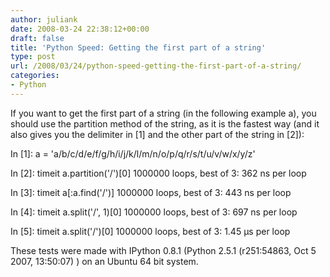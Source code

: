 ```yaml
---
author: juliank
date: 2008-03-24 22:38:12+00:00
draft: false
title: 'Python Speed: Getting the first part of a string'
type: post
url: /2008/03/24/python-speed-getting-the-first-part-of-a-string/
categories:
- Python
---
```


If you want to get the first part of a string (in the following example a), you should use the partition method of the string, as it is the fastest way (and it also gives you the delimiter in [1] and the other part of the string in [2]):

In [1]: a = 'a/b/c/d/e/f/g/h/i/j/k/l/m/n/o/p/q/r/s/t/u/v/w/x/y/z'

In [2]: timeit a.partition('/')[0]
1000000 loops, best of 3: 362 ns per loop

In [3]: timeit  a[:a.find('/')]
1000000 loops, best of 3: 443 ns per loop

In [4]: timeit a.split('/', 1)[0]
1000000 loops, best of 3: 697 ns per loop

In [5]: timeit a.split('/')[0]
1000000 loops, best of 3: 1.45 µs per loop

These tests were made with IPython 0.8.1 (Python 2.5.1 (r251:54863, Oct  5 2007, 13:50:07) ) on an Ubuntu 64 bit system.
